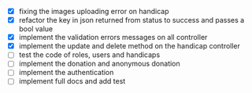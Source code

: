 - [x] fixing the images uploading error on handicap
- [x] refactor the key in json returned from status to success and passes a bool value
- [x] implement the validation errors messages on all controller
- [x] implement the update and delete method on the handicap controller
- [ ] test the code of roles, users and handicaps
- [ ] implement the donation and anonymous donation
- [ ] implement the authentication
- [ ] implement full docs and add test
